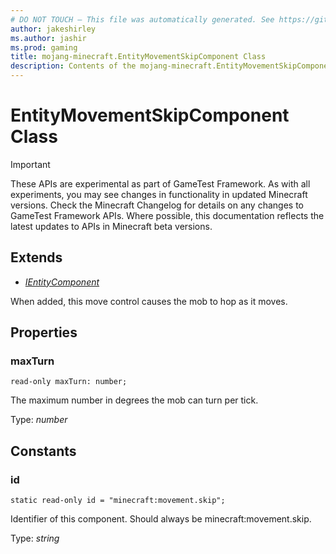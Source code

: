 ```yaml
---
# DO NOT TOUCH — This file was automatically generated. See https://github.com/Mojang/MinecraftApiDocsGenerator to modify descriptions, examples, etc.
author: jakeshirley
ms.author: jashir
ms.prod: gaming
title: mojang-minecraft.EntityMovementSkipComponent Class
description: Contents of the mojang-minecraft.EntityMovementSkipComponent class.
---
```

# EntityMovementSkipComponent Class
>[!IMPORTANT]
>These APIs are experimental as part of GameTest Framework. As with all experiments, you may see changes in functionality in updated Minecraft versions. Check the Minecraft Changelog for details on any changes to GameTest Framework APIs. Where possible, this documentation reflects the latest updates to APIs in Minecraft beta versions.

## Extends
- [*IEntityComponent*](IEntityComponent.md)

When added, this move control causes the mob to hop as it moves.

## Properties

### **maxTurn**
`read-only maxTurn: number;`

The maximum number in degrees the mob can turn per tick.

Type: *number*

## Constants

### **id**
`static read-only id = "minecraft:movement.skip";`

Identifier of this component. Should always be minecraft:movement.skip.

Type: *string*
